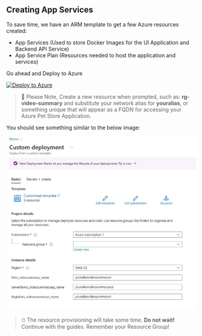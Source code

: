 ## Creating App Services

To save time, we have an ARM template to get a few Azure resources created:

- App Services (Used to store Docker Images for the UI Application and Backend API Service)
- App Service Plan (Resources needed to host the application and services)

Go ahead and Deploy to Azure

[![Deploy to Azure](https://aka.ms/deploytoazurebutton)](https://portal.azure.com/#create/Microsoft.Template/uri/https%3A%2F%2Fraw.githubusercontent.com%2Ffelipecembranelli%2Fyoutubeblink%2Frefs%2Fheads%2FNEW_ARCHITECTURE%2F03-B-Create-app-services%2Fazuredeploy-app-svc.json)

> 📝 Please Note, Create a new resource when prompted, such as: **rg-video-summary** and substitute your network alias for **youralias**, or something unique that will appear as a FQDN for accessing your Azure Pet Store Application.

You should see something similar to the below image:

![alt text](../img/azure_deploy_template.JPG)

> ⏱ The resource provisioning will take some time. **Do not wait!** Continue with the guides. Remember your Resource Group!
